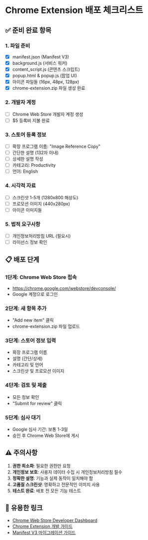 # Chrome Extension 배포 체크리스트

## ✅ 준비 완료 항목

### 1. 파일 준비
- [x] manifest.json (Manifest V3)
- [x] background.js (서비스 워커)
- [x] content_script.js (콘텐츠 스크립트)
- [x] popup.html & popup.js (팝업 UI)
- [x] 아이콘 파일들 (16px, 48px, 128px)
- [x] chrome-extension.zip 파일 생성 완료

### 2. 개발자 계정
- [ ] Chrome Web Store 개발자 계정 생성
- [ ] $5 등록비 지불 완료

### 3. 스토어 등록 정보
- [ ] 확장 프로그램 이름: "Image Reference Copy"
- [ ] 간단한 설명 (132자 이내)
- [ ] 상세한 설명 작성
- [ ] 카테고리: Productivity
- [ ] 언어: English

### 4. 시각적 자료
- [ ] 스크린샷 1-5개 (1280x800 해상도)
- [ ] 프로모션 이미지 (440x280px)
- [ ] 아이콘 이미지들

### 5. 법적 요구사항
- [ ] 개인정보처리방침 URL (필요시)
- [ ] 라이선스 정보 확인

## 📋 배포 단계

### 1단계: Chrome Web Store 접속
- https://chrome.google.com/webstore/devconsole/
- Google 계정으로 로그인

### 2단계: 새 항목 추가
- "Add new item" 클릭
- chrome-extension.zip 파일 업로드

### 3단계: 스토어 정보 입력
- 확장 프로그램 이름
- 설명 (간단/상세)
- 카테고리 및 언어
- 스크린샷 및 프로모션 이미지

### 4단계: 검토 및 제출
- 모든 정보 확인
- "Submit for review" 클릭

### 5단계: 심사 대기
- Google 심사 기간: 보통 1-3일
- 승인 후 Chrome Web Store에 게시

## ⚠️ 주의사항

1. **권한 최소화**: 필요한 권한만 요청
2. **개인정보 보호**: 사용자 데이터 수집 시 개인정보처리방침 필수
3. **정확한 설명**: 기능과 실제 동작이 일치해야 함
4. **고품질 스크린샷**: 명확하고 전문적인 이미지 사용
5. **테스트 완료**: 배포 전 모든 기능 테스트

## 🔗 유용한 링크

- [Chrome Web Store Developer Dashboard](https://chrome.google.com/webstore/devconsole/)
- [Chrome Extension 개발 가이드](https://developer.chrome.com/docs/extensions/)
- [Manifest V3 마이그레이션 가이드](https://developer.chrome.com/docs/extensions/mv3/intro/)
